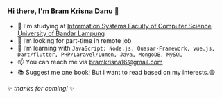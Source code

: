 ### Hi there, I'm Bram Krisna Danu 👋

- 🏫 I'm studying at [Information Systems Faculty of Computer Science](http://fik.ubl.ac.id) [University of Bandar Lampung](https://ubl.ac.id)
- 🔭 I’m looking for part-time in remote job
- 🌱 I’m learning with `JavaScript: Node.js, Quasar-Framework, vue.js, Dart/flutter, PHP/Laravel/Lumen, Java, MongoDB, MySQL`
- 📫 You can reach me via bramkrisna16@gmail.com
- 📚 Suggest me one book! But i want to read based on my interests.😄


✨ _thanks for coming!_ ✨

<!--
I'm **0neCigarettes/0neCigarettes** is a ✨ _special_ ✨ repository because its `README.md` (this file) appears on your GitHub profile.

Here are some ideas to get you started:

- 🔭 I’m currently working on ...
- 🤔 I’m looking for job with part-time
- 👯 I’m looking to collaborate on ...
- 💬 Ask me about ...
- 📫 How to reach me: ...
- 😄 Pronouns: ...
- ⚡ Fun fact: ...
--!>
